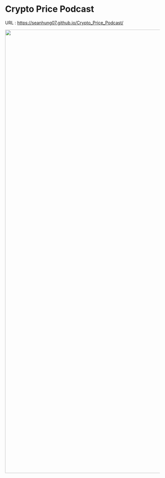 # Crypto Price Podcast
URL : https://seanhung07.github.io/Crypto_Price_Podcast/ </br>

<img width="1440" src="https://user-images.githubusercontent.com/35648173/153092056-83e95ade-35ff-462e-8cc7-54d094297a81.png">

